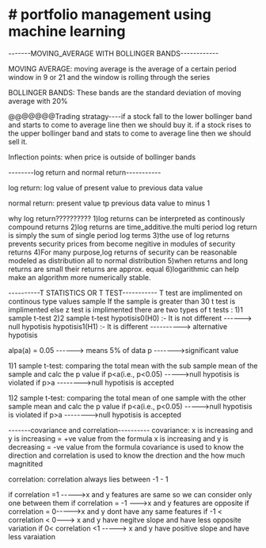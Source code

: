 # # portfolio management using machine learning


-------MOVING_AVERAGE WITH BOLLINGER BANDS------------

MOVING AVERAGE:
moving average is the average of a certain period window in 9 or 21 and the window is rolling through the series

BOLLINGER BANDS:
These bands are the standard deviation of moving average with 20%

@@@@@@@Trading stratagy----if a stock fall to the lower bollinger band and starts to come to average line then we should buy it.
                           if a stock rises to the upper bollinger band and stats to come to average line then we should sell it.

Inflection points:
when price is outside of bollinger bands 


--------log return and normal return-----------

log return:
log value of present value to previous data value

normal return:
present value tp previous data value to minus 1

why log return??????????
1)log returns can be interpreted as continously compound returns
2)log returns are time_additive.the multi period log return is simply the sum of single period log terms
3)the use of log returns prevents security prices from become negitive in modules of security returns
4)For many purpose,log returns of security can be reasonable modeled as distribution all to normal distribution
5)when returns and long returns are small their returns are approx. equal
6)logarithmic can help make an algorithm more numerically stable.



----------T STATISTICS OR T TEST-----------
T test are implimented on continous type values sample
If the sample is greater than 30 t test is implimented else z test is implimented
there are two types of t tests :   1)1 sample t-test
                                   2)2 sample t-test
hypotisis0(H0) :-  It is not different ------> null hypotisis
hypotisis1(H1) :-  It is different ----------> alternative hypotisis

alpa(a) = 0.05 ------> means 5% of data
p ------->significant value

1)1 sample t-test:
comparing the total mean with the sub sample mean of the sample and calc the p value 
if p<a(i.e., p<0.05) ----->null hypotisis is violated
if p>a -------->null hypotisis is accepted

1)2 sample t-test:
comparing the total mean of one sample with the other sample mean and calc the p value 
if p<a(i.e., p<0.05) ----->null hypotisis is violated
if p>a -------->null hypotisis is accepted

-------covariance and correlation----------
covariance:
x is increasing and y is increasing = +ve value from the formula
x is increasing and y is decreasing = -ve value from the formula
covariance is used to know the direction and correlation is used to know the drection and the how much magnitited 

correlation:
correlation always lies between -1 - 1

if correlation =1 ----->x and y features are same so we can consider only one between them
if correlation = -1 --->x and y features are opposite 
if correlation = 0----->x and y dont have any same features
if -1 < correlation < 0---> x and y have negitve slope and have less opposite variation
if 0< correlation <1 -----> x and y have positive slope and have less varaiation
